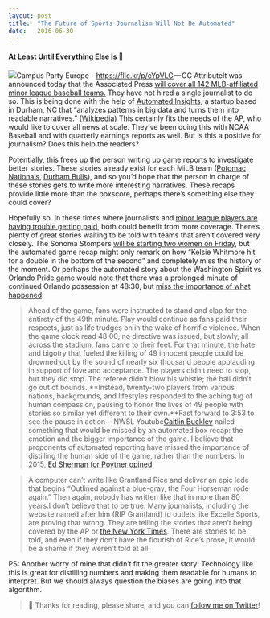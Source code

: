 ```yaml
---
layout:	post
title:	"The Future of Sports Journalism Will Not Be Automated"
date:	2016-06-30
---
```


  #### At Least Until Everything Else Is 🤖

![](/img/1*YDTILWQ1ZziRjwf3AxGYjQ.jpeg)Campus Party Europe - <https://flic.kr/p/cYpVLG> — CC AttributeIt was announced today that the Associated Press [will cover all 142 MLB-affiliated minor league baseball teams.](http://www.ap.org/Content/Press-Release/2016/AP-expands-Minor-League-Baseball-coverage) They have not hired a single journalist to do so. This is being done with the help of [Automated Insights](https://automatedinsights.com), a startup based in Durham, NC that “analyzes patterns in big data and turns them into readable narratives.” [(Wikipedia)](https://en.wikipedia.org/wiki/Automated_Insights) This certainly fits the needs of the AP, who would like to cover all news at scale. They’ve been doing this with NCAA Baseball and with quarterly earnings reports as well. But is this a positive for journalism? Does this help the readers?

Potentially, this frees up the person writing up game reports to investigate better stories. These stories already exist for each MiLB team ([Potomac Nationals](http://www.milb.com/news/article.jsp?ymd=20160627&content_id=186608306&fext=.jsp&vkey=recap&sid=t436), [Durham Bulls](http://www.milb.com/news/article.jsp?ymd=20160628&content_id=186822626&fext=.jsp&vkey=recap&sid=t234)), and so you’d hope that the person in charge of these stories gets to write more interesting narratives. These recaps provide little more than the boxscore, perhaps there’s something else they could cover?

Hopefully so. In these times where journalists and [minor league players are having trouble getting paid](http://espn.go.com/mlb/story/_/id/13934900/federal-judge-grants-minor-league-baseball-players-conditional-class-status-wage-lawsuit-major-league-baseball), both could benefit from more coverage. There’s plenty of great stories waiting to be told with teams that aren’t covered very closely. The Sonoma Stompers [will be starting two women on Friday](http://www.excellesports.com/news/female-baseball-players-minor-league/), but the automated game recap might only remark on how “Kelsie Whitmore hit for a double in the bottom of the second” and completely miss the history of the moment. Or perhaps the automated story about the Washington Spirit vs Orlando Pride game would note that there was a prolonged minute of continued Orlando possession at 48:30, but [miss the importance of what happened](http://www.excellesports.com/news/pride-spirit-fans-players-stand-together-orlando-washington/):


> Ahead of the game, fans were instructed to stand and clap for the entirety of the 49th minute. Play would continue as fans paid their respects, just as life trudges on in the wake of horrific violence. When the game clock read 48:00, no directive was issued, but slowly, all across the stadium, fans came to their feet. For that minute, the hate and bigotry that fueled the killing of 49 innocent people could be drowned out by the sound of nearly six thousand people applauding in support of love and acceptance. The players didn’t need to stop, but they did stop. The referee didn’t blow his whistle; the ball didn’t go out of bounds. **Instead, twenty-two players from various nations, backgrounds, and lifestyles responded to the aching tug of human compassion, pausing to honor the lives of 49 people with stories so similar yet different to their own.**Fast forward to 3:53 to see the pause in action — NWSL Youtube[Caitlin Buckley](http://www.excellesports.com/news/author/caitlin-buckley/) nailed something that would be missed by an automated box recap: the emotion and the bigger importance of the game. I believe that proponents of automated reporting have missed the importance of distilling the human side of the game, rather than the numbers. In 2015, [Ed Sherman for Poytner opined](http://www.poynter.org/2015/resistance-is-futile-ap-to-use-computers-to-cover-baseball-games/344335/):


> A computer can’t write like Grantland Rice and deliver an epic lede that begins “Outlined against a blue-gray, the Four Horseman rode again.” Then again, nobody has written like that in more than 80 years.I don’t believe that to be true. Many journalists, including the website named after him (RIP Grantland) to outlets like Excelle Sports, are proving that wrong. They are telling the stories that aren’t being covered by the AP or [the New York Times](https://twitter.com/DannyPage/status/736604043653578752). There are stories to be told, and even if they don’t have the flourish of Rice’s prose, it would be a shame if they weren’t told at all.

PS: Another worry of mine that didn’t fit the greater story: Technology like this is great for distilling numbers and making them readable for humans to interpret. But we should always question the biases are going into that algorithm.


> [](https://twitter.com/Pinboard/status/744595961217835008)🎉 Thanks for reading, please share, and you can [follow me on Twitter](http://www.twitter.com/dannypage)!

  